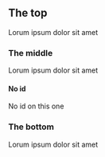 <h2 id="the-top">The top</h2>

Lorum ipsum dolor sit amet

<h3 id="the-middle">The middle</h3>

Lorum ipsum dolor sit amet

<h4>No id</h4>

No id on this one

<h3 id="the-bottom">The bottom</h3>

Lorum ipsum dolor sit amet
